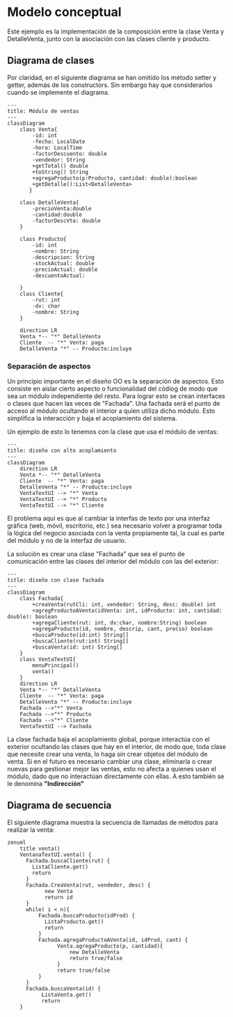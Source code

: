 # Modelo conceptual
Este ejemplo es la implementación de la composición entre la clase Venta y DetalleVenta, junto con la asociación con las clases
cliente y producto.



## Diagrama de clases
Por claridad, en el siguiente diagrama se han omitido los método setter y getter, además de los constructors. Sin embargo
hay que considerarlos cuando se implemente el diagrama.

````mermaid
---
title: Módulo de ventas
---
classDiagram
    class Venta{
        -id: int
        -fecha: LocalDate
        -hora: LocalTime
        -factorDescuento: double
        -vendedor: String
        +getTotal() double
        +toString() String
        +agregaProducto(p:Producto, cantidad: double):boolean
        +getDetalle():List<DetalleVenta>
       }
    
    class DetalleVenta{
        -precioVenta:double
        -cantidad:double
        -factorDescVta: double
    }
    
    class Producto{
        -id: int
        -nombre: String
        -descripcion: String
        -stockActual: double
        -precioActual: double
        -descuentoActual: 
        
    }
    class Cliente{
        -rut: int
        -dv: char
        -nombre: String
    }
   
    direction LR
    Venta *-- "*" DetalleVenta
    Cliente  -- "*" Venta: paga
    DetalleVenta "*" -- Producto:incluye
````
### Separación de aspectos
Un principio importante en el diseño OO es la separación de aspectos. Esto consiste en aislar cierto aspecto o funcionalidad
del códiog de modo que sea un módulo independiente del resto. Para lograr esto se crean interfaces o clases que hacen las veces de "Fachada".
Una fachada será el punto de acceso al módulo ocultando el interior a quien utiliza dicho módulo. Esto simplifica la interacción y baja el acoplamiento del sistema.

Un ejemplo de esto lo tenemos con la clase que usa el módulo de ventas:

````mermaid
---
title: diseño con alto acoplamiento
---
classDiagram
    direction LR
    Venta *-- "*" DetalleVenta
    Cliente  -- "*" Venta: paga
    DetalleVenta "*" -- Producto:incluye
    VentaTextUI --> "*" Venta
    VentaTextUI --> "*" Producto
    VentaTextUI --> "*" Cliente
````

El problema aquí es que al cambiar la interfas de texto por una interfaz gráfica (web, móvil, escritorio, etc.) sea necesario
volver a programar toda la lógica del negocio asociada con la venta propíamente tal, la cual es parte del módulo y no de la
interfaz de usuario.

La solución es crear una clase "Fachada" que sea el punto de comunicación entre las clases del interior del módulo con las del exterior:
````mermaid
---
title: diseño con clase fachada
---
classDiagram
    class Fachada{
        +creaVenta(rutCli: int, vendedor: String, desc: double) int
        +agregProductoAVenta(idVenta: int, idProducto: int, cantidad: double): boolean
        +agregaCliente(rut: int, dv:char, nombre:String) boolean
        +agregaProducto(id, nombre, descrip, cant, precio) boolean
        +buscaProducto(id:int) String[]
        +buscaCliente(rut:int) String[]
        +buscaVenta(id: int) String[]
    }
    class VentaTextUI{
        menuPrincipal()
        venta()
    }
    direction LR
    Venta *-- "*" DetalleVenta
    Cliente  -- "*" Venta: paga
    DetalleVenta "*" -- Producto:incluye
    Fachada -->"*" Venta
    Fachada -->"*" Producto
    Fachada -->"*" Cliente
    VentaTextUI --> Fachada
````
La clase fachada baja el acoplamiento global, porque interactúa con el exterior ocultando las clases que hay en el interior, de modo que, toda clase que necesite crear una venta, lo haga sin crear objetos del módulo de venta.
Si en el futuro es necesario cambiar una clase, eliminarla o crear nuevas para gestionar mejor las ventas, esto no afecta a quienes usan el módulo, dado que no interactúan directamente con ellas.
A esto también se le denomina **"Indirección"**

## Diagrama de secuencia
El siguiente diagrama muestra la secuencia de llamadas de métodos para realizar la venta:
````mermaid
zenuml
    title venta()
    VentanaTextUI.venta() {
      Fachada.buscaCliente(rut) {
        ListaCliente.get()
        return 
      }
      Fachada.CreaVenta(rut, vendedor, desc) {
            new Venta
            return id
      }
      while( i < n){
          Fachada.buscaProducto(idProd) {
            ListaProducto.get()
            return 
          }
          Fachada.agregaProductoAVenta(id, idProd, cant) {
                Venta.agregaProducto(p, cantidad){
                    new DetalleVenta
                    return true/false
                }
                return true/false
          }
      }
      Fachada.buscaVenta(id) {
           ListaVenta.get()
           return
    }
````